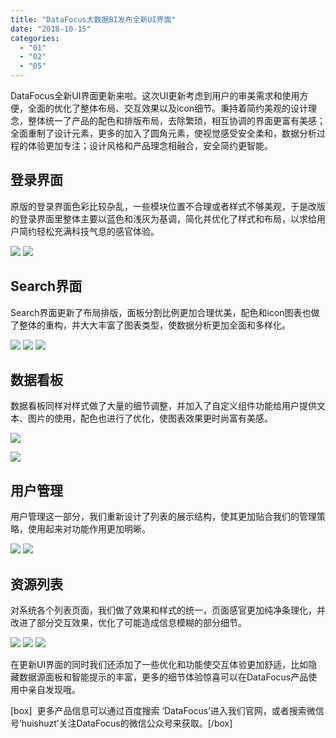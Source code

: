 ```yaml
---
title: "DataFocus大数据BI发布全新UI界面"
date: "2018-10-15"
categories: 
  - "01"
  - "02"
  - "05"
---
```


DataFocus全新UI界面更新来啦。这次UI更新考虑到用户的审美需求和使用方便，全面的优化了整体布局、交互效果以及icon细节。秉持着简约美观的设计理念，整体统一了产品的配色和排版布局，去除繁琐，相互协调的界面更富有美感；全面重制了设计元素，更多的加入了圆角元素，使视觉感受安全柔和，数据分析过程的体验更加专注；设计风格和产品理念相融合，安全简约更智能。

## 登录界面

原版的登录界面色彩比较杂乱，一些模块位置不合理或者样式不够美观，于是改版的登录界面里整体主要以蓝色和浅灰为基调，简化并优化了样式和布局，以求给用户简约轻松充满科技气息的感官体验。

![](images/1.png) ![](images/2.png)

## Search界面

Search界面更新了布局排版，面板分割比例更加合理优美，配色和icon图表也做了整体的重构，并大大丰富了图表类型，使数据分析更加全面和多样化。

![](images/3.png) ![](images/4.png) ![](images/5.gif)

## 数据看板

数据看板同样对样式做了大量的细节调整，并加入了自定义组件功能给用户提供文本、图片的使用，配色也进行了优化，使图表效果更时尚富有美感。

![](images/6.png)

![](images/1.jpg)

## 用户管理

用户管理这一部分，我们重新设计了列表的展示结构，使其更加贴合我们的管理策略，使用起来对功能作用更加明晰。

![](images/8.png) ![](images/9.png)

## 资源列表

对系统各个列表页面，我们做了效果和样式的统一，页面感官更加纯净条理化，并改进了部分交互效果，优化了可能造成信息模糊的部分细节。

![](images/10.png) ![](images/11.png) ![](images/12.png)

在更新UI界面的同时我们还添加了一些优化和功能使交互体验更加舒适，比如隐藏数据源面板和智能提示的丰富，更多的细节体验惊喜可以在DataFocus产品使用中亲自发现哦。

\[box\]  更多产品信息可以通过百度搜索 ‘DataFocus’进入我们官网，或者搜索微信号’huishuzt’关注DataFocus的微信公众号来获取。\[/box\]
